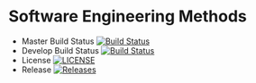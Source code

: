 # Software Engineering Methods
- Master Build Status [![Build Status](https://travis-ci.com/zweminthu/sem.svg?branch=master)](https://travis-ci.com/zweminthu/sem)
- Develop Build Status [![Build Status](https://travis-ci.com/zweminthu/sem.svg?branch=develop)](https://travis-ci.com/zweminthu/sem)
- License [![LICENSE](https://img.shields.io/github/license/zweminthu/sem.svg?style=flat-square)](https://github.com/zweminthu/sem/blob/master/LICENSE)
- Release [![Releases](https://img.shields.io/github/release/zweminthu/sem/all.svg?style=flat-square)](https://github.com/zweminthu/sem/releases)
